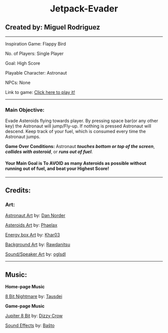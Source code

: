 # <center>**Jetpack-Evader**</center>

## Created by: Miguel Rodriguez
***
Inspiration Game: Flappy Bird

No. of Players: Single Player

Goal: High Score

Playable Character: Astronaut

NPCs: None

Link to game: <a href="https://gifted-rosalind-2ca118.netlify.app/">Click here to play it!</a>
***
### Main Objective:

Evade Asteroids flying towards player. By pressing space bar(or any other key) the Astronaut will jump/Fly-up. If nothing is pressed Astronaut will descend. Keep track of your fuel, which is consumed every time the Astronaut jumps.

**Game Over Conditions:** Astronaut ***touches bottom or top of the screen***, ***collides with asteroid***, or ***runs out of fuel***.

#### **Your Main Goal is To AVOID as many Asteroids as possible without running out of fuel, and beat your Highest Score!**

***
## Credits:

### **Art**:

<a href="https://opengameart.org/content/monkey-on-mars-share-the-love">Astronaut Art</a> by: <a href="https://opengameart.org/users/dannorder"> Dan Norder </a> 

<a href="https://opengameart.org/content/asteroids">Asteroids Art</a> by: <a href="https://opengameart.org/users/phaelax"> Phaelax </a> 

<a href="https://opengameart.org/content/energy-box">Energy box Art</a> by: <a href="https://opengameart.org/users/khar03"> Khar03 </a> 

<a href="https://opengameart.org/content/space-backgrounds-1">Background Art</a> by: <a href="https://opengameart.org/users/rawdanitsu"> Rawdanitsu </a> 

<a href="https://opengameart.org/content/sound-on-sound-off">Sound/Speaker Art</a> by: <a href="https://opengameart.org/users/oglsdl"> oglsdl </a> 

***
## Music:

**Home-page Music**

<a href="https://opengameart.org/content/8-bit-nightmare">8 Bit Nightmare</a> by: <a href="https://opengameart.org/users/tausdei"> Tausdei </a> 

**Game-page Music**

<a href="https://opengameart.org/content/8-bit-jupiter-the-bringer-of-jollity-456">Jupiter 8 Bit</a> by: <a href="https://opengameart.org/users/dizzy-crow"> Dizzy Crow </a> 

<a href="https://opengameart.org/content/monkey-on-mars-share-the-love">Sound Effects</a> by: <a href="https://opengameart.org/users/ba%C5%9Dto"> Baŝto </a> 
